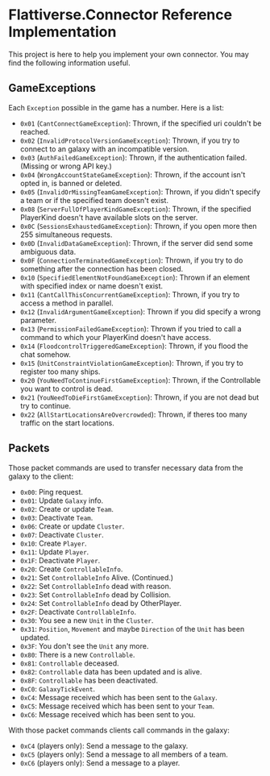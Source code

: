 # Flattiverse.Connector Reference Implementation
This project is here to help you implement your own connector. You may find the following information useful.
## GameExceptions
Each `Exception` possible in the game has a number. Here is a list:
* `0x01` (`CantConnectGameException`): Thrown, if the specified uri couldn't be reached.
* `0x02` (`InvalidProtocolVersionGameException`): Thrown, if you try to connect to an galaxy with an incompatible version.
* `0x03` (`AuthFailedGameException`): Thrown, if the authentication failed. (Missing or wrong API key.)
* `0x04` (`WrongAccountStateGameException`): Thrown, if the account isn't opted in, is banned or deleted.
* `0x05` (`InvalidOrMissingTeamGameException`): Thrown, if you didn't specify a team or if the specified team doesn't exist.
* `0x08` (`ServerFullOfPlayerKindGameException`): Thrown, if the specified PlayerKind doesn't have available slots on the server.
* `0x0C` (`SessionsExhaustedGameException`): Thrown, if you open more then 255 simultaneous requests.
* `0x0D` (`InvalidDataGameException`): Thrown, if the server did send some ambiguous data.
* `0x0F` (`ConnectionTerminatedGameException`): Thrown, if you try to do something after the connection has been closed.
* `0x10` (`SpecifiedElementNotFoundGameException`): Thrown if an element with specified index or name doesn't exist.
* `0x11` (`CantCallThisConcurrentGameException`): Thrown, if you try to access a method in parallel.
* `0x12` (`InvalidArgumentGameException`): Thrown if you did specify a wrong parameter.
* `0x13` (`PermissionFailedGameException`): Thrown if you tried to call a command to which your PlayerKind doesn't have access.
* `0x14` (`FloodcontrolTriggeredGameException`): Thrown, if you flood the chat somehow.
* `0x15` (`UnitConstraintViolationGameException`): Thrown, if you try to register too many ships.
* `0x20` (`YouNeedToContinueFirstGameException`): Thrown, if the Controllable you want to control is dead.
* `0x21` (`YouNeedToDieFirstGameException`): Thrown, if you are not dead but try to continue.
* `0x22` (`AllStartLocationsAreOvercrowded`): Thrown, if theres too many traffic on the start locations.
## Packets
Those packet commands are used to transfer necessary data from the galaxy to the client:
* `0x00`: Ping request.
* `0x01`: Update `Galaxy` info.
* `0x02`: Create or update `Team`.
* `0x03`: Deactivate `Team`.
* `0x06`: Create or update `Cluster`.
* `0x07`: Deactivate `Cluster`.
* `0x10`: Create `Player`.
* `0x11`: Update `Player`.
* `0x1F`: Deactivate `Player`.
* `0x20`: Create `ControllableInfo`.
* `0x21`: Set `ControllableInfo` Alive. (Continued.)
* `0x22`: Set `ControllableInfo` dead with reason.
* `0x23`: Set `ControllableInfo` dead by Collision.
* `0x24`: Set `ControllableInfo` dead by OtherPlayer.
* `0x2F`: Deactivate `ControllableInfo`.
* `0x30`: You see a new `Unit` in the `Cluster`.
* `0x31`: `Position`, `Movement` and maybe `Direction` of the `Unit` has been updated.
* `0x3F`: You don't see the `Unit` any more.
* `0x80`: There is a new `Controllable`.
* `0x81`: `Controllable` deceased.
* `0x82`: `Controllable` data has been updated and is alive.
* `0x8F`: `Controllable` has been deactivated.
* `0xC0`: `GalaxyTickEvent`.
* `0xC4`: Message received which has been sent to the `Galaxy`.
* `0xC5`: Message received which has been sent to your `Team`.
* `0xC6`: Message received which has been sent to you.

With those packet commands clients call commands in the galaxy:
* `0xC4` (players only): Send a message to the galaxy.
* `0xC5` (players only): Send a message to all members of a team.
* `0xC6` (players only): Send a message to a player.